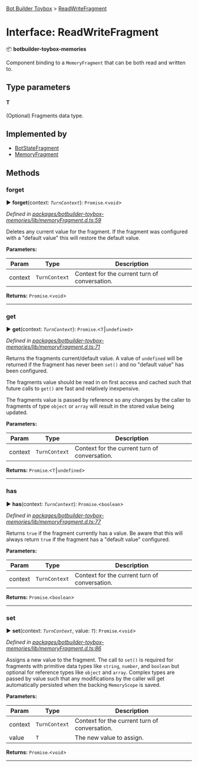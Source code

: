 [Bot Builder Toybox](../README.md) > [ReadWriteFragment](../interfaces/botbuilder_toybox.readwritefragment.md)



# Interface: ReadWriteFragment


:package: **botbuilder-toybox-memories**

Component binding to a `MemoryFragment` that can be both read and written to.

## Type parameters
#### T 

(Optional) Fragments data type.

## Implemented by

* [BotStateFragment](../classes/botbuilder_toybox.botstatefragment.md)
* [MemoryFragment](../classes/botbuilder_toybox.memoryfragment.md)


## Methods
<a id="forget"></a>

###  forget

► **forget**(context: *`TurnContext`*): `Promise`.<`void`>



*Defined in [packages/botbuilder-toybox-memories/lib/memoryFragment.d.ts:59](https://github.com/Stevenic/botbuilder-toybox/blob/2944006/packages/botbuilder-toybox-memories/lib/memoryFragment.d.ts#L59)*



Deletes any current value for the fragment. If the fragment was configured with a "default value" this will restore the default value.


**Parameters:**

| Param | Type | Description |
| ------ | ------ | ------ |
| context | `TurnContext`   |  Context for the current turn of conversation. |





**Returns:** `Promise`.<`void`>





___

<a id="get"></a>

###  get

► **get**(context: *`TurnContext`*): `Promise`.<`T`⎮`undefined`>



*Defined in [packages/botbuilder-toybox-memories/lib/memoryFragment.d.ts:71](https://github.com/Stevenic/botbuilder-toybox/blob/2944006/packages/botbuilder-toybox-memories/lib/memoryFragment.d.ts#L71)*



Returns the fragments current/default value. A value of `undefined` will be returned if the fragment has never been `set()` and no "default value" has been configured.

The fragments value should be read in on first access and cached such that future calls to `get()` are fast and relatively inexpensive.

The fragments value is passed by reference so any changes by the caller to fragments of type `object` or `array` will result in the stored value being updated.


**Parameters:**

| Param | Type | Description |
| ------ | ------ | ------ |
| context | `TurnContext`   |  Context for the current turn of conversation. |





**Returns:** `Promise`.<`T`⎮`undefined`>





___

<a id="has"></a>

###  has

► **has**(context: *`TurnContext`*): `Promise`.<`boolean`>



*Defined in [packages/botbuilder-toybox-memories/lib/memoryFragment.d.ts:77](https://github.com/Stevenic/botbuilder-toybox/blob/2944006/packages/botbuilder-toybox-memories/lib/memoryFragment.d.ts#L77)*



Returns `true` if the fragment currently has a value. Be aware that this will always return `true` if the fragment has a "default value" configured.


**Parameters:**

| Param | Type | Description |
| ------ | ------ | ------ |
| context | `TurnContext`   |  Context for the current turn of conversation. |





**Returns:** `Promise`.<`boolean`>





___

<a id="set"></a>

###  set

► **set**(context: *`TurnContext`*, value: *`T`*): `Promise`.<`void`>



*Defined in [packages/botbuilder-toybox-memories/lib/memoryFragment.d.ts:86](https://github.com/Stevenic/botbuilder-toybox/blob/2944006/packages/botbuilder-toybox-memories/lib/memoryFragment.d.ts#L86)*



Assigns a new value to the fragment. The call to `set()` is required for fragments with primitive data types like `string`, `number`, and `boolean` but optional for reference types like `object` and `array`. Complex types are passed by value such that any modifications by the caller will get automatically persisted when the backing `MemoryScope` is saved.


**Parameters:**

| Param | Type | Description |
| ------ | ------ | ------ |
| context | `TurnContext`   |  Context for the current turn of conversation. |
| value | `T`   |  The new value to assign. |





**Returns:** `Promise`.<`void`>





___


